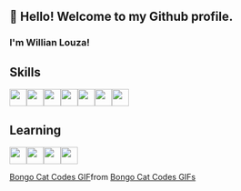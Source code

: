 ## 👋 Hello! Welcome to my Github profile.
### I'm Willian Louza!
<!--
**willianlouza/willianlouza** is a ✨ _special_ ✨ repository because its `README.md` (this file) appears on your GitHub profile.

Here are some ideas to get you started:


- 🔭 I’m currently working on ...
- 🌱 I’m currently learning ...
- 👯 I’m looking to collaborate on ...
- 🤔 I’m looking for help with ...
- 💬 Ask me about ...
- 📫 How to reach me: ...
- 😄 Pronouns: ...
- ⚡ Fun fact: ...
-->

## Skills
<img src="https://cdn.jsdelivr.net/gh/devicons/devicon/icons/git/git-original.svg" width="30" height="30"/><img src="https://cdn.jsdelivr.net/gh/devicons/devicon/icons/html5/html5-original.svg" width="30" height="30"/><img src="https://cdn.jsdelivr.net/gh/devicons/devicon/icons/css3/css3-original.svg" width="30" height="30"/><img src="https://cdn.jsdelivr.net/gh/devicons/devicon/icons/javascript/javascript-original.svg" width="30" height="30"/><img src="https://cdn.jsdelivr.net/gh/devicons/devicon/icons/jquery/jquery-original.svg" width="30" height="30"/><img src="https://cdn.jsdelivr.net/gh/devicons/devicon/icons/unity/unity-original.svg" width="30" height="30"/><img src="https://cdn.jsdelivr.net/gh/devicons/devicon/icons/csharp/csharp-original.svg" width="30" height="30"/>

## Learning
<img src="https://cdn.jsdelivr.net/gh/devicons/devicon/icons/typescript/typescript-original.svg" width="30" height="30" /><img src="https://cdn.jsdelivr.net/gh/devicons/devicon/icons/threejs/threejs-original.svg" width="30" height="30"/><img src="https://cdn.jsdelivr.net/gh/devicons/devicon/icons/electron/electron-original.svg" width="30" height="30"/><img src="https://cdn.jsdelivr.net/gh/devicons/devicon/icons/react/react-original.svg" width="30" height="30"/>

<div class="tenor-gif-embed" data-postid="22068584" data-share-method="host" data-aspect-ratio="1.77778" data-width="100%"><a href="https://tenor.com/view/bongo-cat-codes-gif-22068584">Bongo Cat Codes GIF</a>from <a href="https://tenor.com/search/bongo+cat+codes-gifs">Bongo Cat Codes GIFs</a></div> <script type="text/javascript" async src="https://tenor.com/embed.js"></script>
